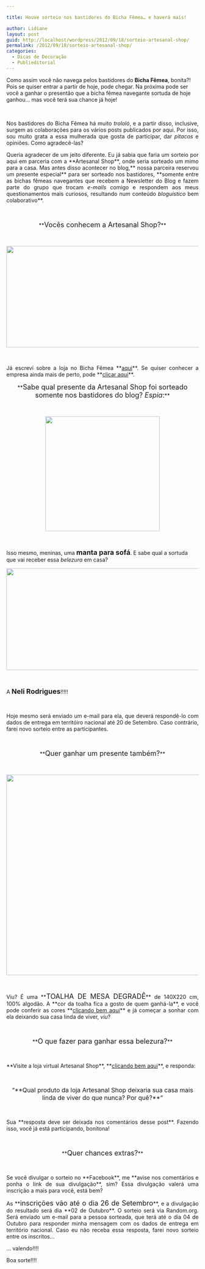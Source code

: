 ```yaml
---

title: Houve sorteio nos bastidores do Bicha Fêmea… e haverá mais!

author: Lidiane
layout: post
guid: http://localhost/wordpress/2012/09/18/sorteio-artesanal-shop/
permalink: /2012/09/18/sorteio-artesanal-shop/
categories:
  - Dicas de Decoração
  - Publieditorial
---
```

Como assim você não navega pelos bastidores do **Bicha Fêmea**, bonita?! Pois se quiser entrar a partir de hoje, pode chegar. Na próxima pode ser você a ganhar o presentão que a bicha fêmea navegante sortuda de hoje ganhou… mas você terá sua chance já hoje!

&nbsp;

<p align="justify">
  Nos bastidores do Bicha Fêmea há muito <em>trololó</em>, e a partir disso, inclusive, surgem as colaborações para os vários posts publicados por aqui. Por isso, sou muito grata a essa mulherada que gosta de participar, dar <em>pitacos </em>e opiniões. Como agradecê-las?
</p>

<!--more-->

<p align="justify">
  Queria agradecer de um jeito diferente. Eu já sabia que faria um sorteio por aqui em parceria com a **Artesanal Shop**, onde seria sorteado um mimo para a casa. Mas antes disso acontecer no blog,** nossa parceira reservou um presente especial** para ser sorteado nos bastidores, **somente entre as bichas fêmeas navegantes que recebem a Newsletter do Blog e fazem parte do grupo que trocam <em>e-mails</em> comigo e respondem aos meus questionamentos mais curiosos, resultando num conteúdo <em>bloguístico</em> bem colaborativo**.
</p>

&nbsp;

<p align="center">
  **<span style="font-size: large;">Vocês conhecem a Artesanal Shop?</span>**
</p>

&nbsp;

<p align="center">
  <a href="http://www.trololodemulher.com.br/2012/07/31/artesanal-shop-loja-decoracao/artesanal-shop/" rel="attachment wp-att-8955"><img class="alignnone size-full wp-image-8955" title="ARTESANAL SHOP" src="http://www.trololodemulher.com.br/blog/wp-content/uploads/2012/07/ARTESANAL-SHOP.png" alt="" width="600" height="265" /></a>
</p>

&nbsp;

<p align="justify">
  Já escrevi sobre a loja no Bicha Fêmea **<a href="http://www.trololodemulher.com.br/2012/07/31/artesanal-shop-loja-decoracao/">aqui</a>**. Se quiser conhecer a empresa ainda mais de perto, pode **<a href="http://www.artesanalshop.com.br/" target="_blank">clicar aqui</a>**.
</p>

<p align="center">
  **<span style="font-size: large;">Sabe qual presente da Artesanal Shop foi sorteado somente nos bastidores do blog? <em>Espia</em>:</span>**
</p>

&nbsp;

<p align="center">
  <a href="http://www.trololodemulher.com.br/2012/09/18/sorteio-artesanal-shop/manta-sofa-artesanal-shop/" rel="attachment wp-att-9134"><img class="alignnone size-full wp-image-9134" title="MANTA-SOFA-ARTESANAL SHOP" src="http://www.trololodemulher.com.br/blog/wp-content/uploads/2012/09/MANTA-SOFA-ARTESANAL-SHOP.jpg" alt="" width="300" height="300" /></a>
</p>

&nbsp;

Isso mesmo, meninas, uma **<span style="font-size: large;">manta para sofá</span>**. E sabe qual a sortuda que vai receber essa _belezura_ em casa?

<p style="text-align: center;">
  <a href="http://www.trololodemulher.com.br/2012/09/18/sorteio-artesanal-shop/resultado-sorteio-mailing/" rel="attachment wp-att-9136"><img class="alignnone size-full wp-image-9136" title="Resultado Sorteio Mailing" src="http://www.trololodemulher.com.br/blog/wp-content/uploads/2012/09/Resultado-Sorteio-Mailing.png" alt="" width="600" height="266" /></a>
</p>

&nbsp;

A **<span style="font-size: large;">Neli Rodrigues</span>**!!!!!

&nbsp;

<p align="justify">
  Hoje mesmo será enviado um e-mail para ela, que deverá respondê-lo com dados de entrega em territóiro nacional até 20 de Setembro. Caso contrário, farei novo sorteio entre as participantes.
</p>

&nbsp;

<p align="center">
  **<span style="font-size: large;">Quer ganhar um presente também?</span>**
</p>

&nbsp;

<p align="center">
  <a href="http://www.trololodemulher.com.br/2012/09/18/sorteio-artesanal-shop/decoracao-casa-toalha-mesa/" rel="attachment wp-att-9131"><img class="alignnone size-full wp-image-9131" title="DECORACAO-CASA-TOALHA-MESA" src="http://www.trololodemulher.com.br/blog/wp-content/uploads/2012/09/DECORACAO-CASA-TOALHA-MESA.png" alt="" width="557" height="524" /></a>
</p>

&nbsp;

<p align="justify">
  Viu? É uma **<span style="font-size: large;">TOALHA DE MESA DEGRADÊ</span>** de 140X220 cm, 100% algodão. A **cor da toalha fica a gosto de quem ganhá-la**, e você pode conferir as cores **<a href="http://www.artesanalshop.com.br/toalha-de-mesa-jogo-americano/toalha-de-mesa/toalha-de-mesa-degrade-220.html#" target="_blank">clicando bem aqui</a>** e já começar a sonhar com ela deixando sua casa linda de viver, <em>viu</em>?
</p>

&nbsp;

<p align="center">
  **<span style="font-size: large;">O que fazer para ganhar essa belezura?</span>**
</p>

&nbsp;

<p align="justify">
  **Visite a loja virtual Artesanal Shop**, **<a href="http://www.artesanalshop.com.br/" target="_blank">clicando bem aqui</a>**, e responda:
</p>

&nbsp;

<p align="center">
  <span style="font-size: medium;">“**Qual produto da loja Artesanal Shop deixaria sua casa mais linda de viver do que nunca? Por quê?**&#8220;</span>
</p>

&nbsp;

<p align="justify">
  Sua **resposta deve ser deixada nos comentários desse post**. Fazendo isso, você já está participando, bonitona!
</p>

&nbsp;

<p align="center">
  **<span style="font-size: large;">Quer chances extras?</span>**
</p>

&nbsp;

<p align="justify">
  Se você divulgar o sorteio no **Facebook**, me **avise nos comentários e ponha o link de sua divulgação**, sim? Essa divulgação valerá uma inscrição a mais para você, está bem?
</p>

<p align="justify">
  As **<span style="font-size: large;">inscrições vão até o dia 26 de Setembro</span>**, e a divulgação do resultado será dia **02 de Outubro**. O sorteio será via Random.org. Será enviado um e-mail para a pessoa sorteada, que terá até o dia 04 de Outubro para responder minha mensagem com os dados de entrega em território nacional. Caso eu não receba essa resposta, farei novo sorteio entre os inscritos…
</p>

<p align="justify">
  … valendo!!!!
</p>

<p align="justify">
  Boa sorte!!!!
</p>